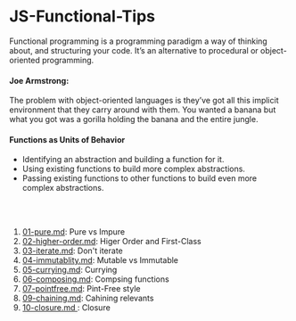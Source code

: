 
# JS-Functional-Tips

Functional programming is a programming paradigm a way of thinking about, and structuring your code. It’s an alternative to procedural or object-oriented programming.

#### Joe Armstrong: 
The problem with object-oriented languages is they’ve got all this implicit environment that they carry around with them. You wanted a banana but what you got was a gorilla holding the banana and the entire jungle. 
<br>

#### Functions as Units of Behavior
- Identifying an abstraction and building a function for it.
- Using existing functions to build more complex abstractions.
- Passing existing functions to other functions to build even more complex abstractions.

<br><br>

1. [01-pure.md](01-pure.md): Pure vs Impure
1. [02-higher-order.md](02-higher-order.md): Higer Order and First-Class
1. [03-iterate.md](03-iterate.md): Don't iterate
1. [04-immutablity.md](04-immutablity.md): Mutable vs Immutable
1. [05-currying.md](05-currying.md): Currying
1. [06-composing.md](06-composing.md): Compsing functions
1. [07-pointfree.md](07-pointfree.md): Pint-Free style
1. [09-chaining.md](09-chaining.md): Cahining relevants
1. [10-closure.md ](10-closure.md ): Closure
